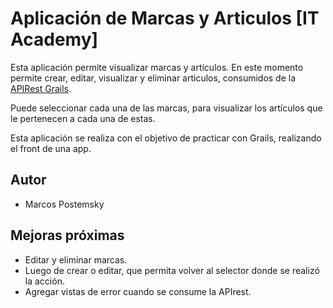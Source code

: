 # Aplicación de Marcas y Articulos [IT Academy]

Esta aplicación permite visualizar marcas y artículos. En este momento permite crear, editar, visualizar y eliminar
articulos, consumidos de la [APIRest Grails](https://github.com/marcospostemsky/APIrestGrails).

Puede seleccionar cada una de las marcas, para visualizar los artículos que le pertenecen a cada una de estas.


Esta aplicación se realiza con el objetivo de practicar con Grails, realizando el front 
de una app.

## Autor

* Marcos Postemsky


## Mejoras próximas

* Editar y eliminar marcas.
* Luego de crear o editar, que permita volver al selector donde se realizó la 
acción.
* Agregar vistas de error cuando se consume la APIrest.



